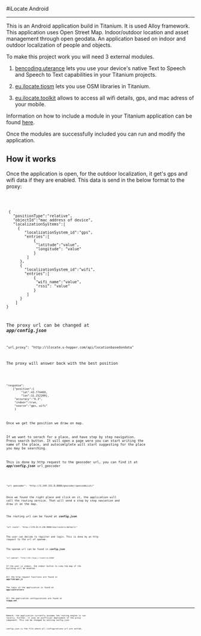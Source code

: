 #iLocate Android 

----------------------------------

This is an Android application build in Titanium. It is used Alloy framework. 
This application uses Open Street Map. Indoor/outdoor location and asset management through open geodata. An application based on indoor and outdoor localization of people and objects.

To make this project work you will need 3 external modules. 

1. [bencoding.uterance](https://github.com/benbahrenburg/Utterance) lets you use your device's native Text to Speech and Speech to Text capabilities in your Titanium projects.

2. [eu.ilocate.tiosm](https://gitlab.com/ilocate/ilocate-app-tiosm) lets you use OSM libraries in Titanium. 

3. [eu.ilocate.toolkit](https://gitlab.com/ilocate/ilocate-app-outdoorlocalization) allows to access all wifi details, gps, and mac adress of your mobile.  

Information on how to include a module in your Titanium application can be found [here](http://docs.appcelerator.com/titanium/3.0/#!/guide/Titanium_Module_Concepts).

Once the modules are successfully included you can run and modify the application. 


## How it works

Once the application is open, for the outdoor localization, it get's gps and wifi data if they are enabled. 
This data is send in the below format to the proxy: 

<code> 

     {
       "positionType":"relative",
       "objectId":"mac_address of device",
       "localizationSystems":[
         {
            "localizationSystem_id":"gps",
            "entries":[
                {
                 "latitude":"value",
                 "longitude": "value"
                }
             ]
          },
          {
            "localizationSystem_id":"wifi",
            "entries":[
                {
                 "wifi_name":"value",
                 "rssi": "value"
                }
             ]
          }
        ]
    }
    

The proxy url can be changed at **_app/config.json_**
<code>

	"url_proxy": "http://ilocate.u-hopper.com/api/locationbasedondata"

The proxy will answer back with the best position

<code>
         
    "response":
        {"position":{
             "lat":43.774469,
             "lon":11.252209},
         "accuracy":"0.3",
         "indoor":true,
         "source":"gps, wifi"
         }

Once we get the position we draw on map. 

If we want to serach for a place, and have step by step navigation. Press search button. It will open a page were you can start writing the name of the place, and autocomlplete will start suggesting for the place you may be searching. 

This is done by http request to the geocoder url, you can find it at **_app/config.json_**  url_geocoder

<code>
         
    "url_geocoder": "http://5.249.155.8:8080/geocoder/geocodeList/"
    
Once we found the right place and click on it, the application will call the routing service. That will send a step by step naviation and draw it on the map. 

The routing url can be found at **_config.json_**
<code>
    
    "url_route": "http://178.63.0.136:9800/otp/routers/default/" 
    
The user can decide to register and login. This is done by an http request to the url of openam. 

The openam url can be found in **_config.json_**
<code>

    "url_openam": "http://01.cloud.i-locate.eu:8180"
    
If the user is indoor, the indoor button to view the map of the building will be enabled. 
    
    
All the http request functions are found in **_app/lib/api.js_**

The logic of the application is found at **_app/controllers_**

All the application configurations are found at **_tiapp.xml_**

----------------------------------
Remark: the application currently assumes the routing engine is run locally. Further, it uses an unofficial deployment of the proxy component. This can be changed by editing config.json

config.json is the file where all cinfigurations url are setted. 
